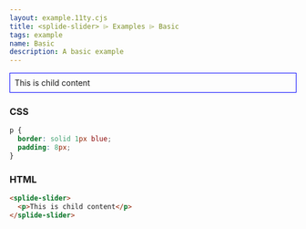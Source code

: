 ```yaml
---
layout: example.11ty.cjs
title: <splide-slider> ⌲ Examples ⌲ Basic
tags: example
name: Basic
description: A basic example
---
```


<style>
  splide-slider p {
    border: solid 1px blue;
    padding: 8px;
  }
</style>
<splide-slider>
  <p>This is child content</p>
</splide-slider>

<h3>CSS</h3>

```css
p {
  border: solid 1px blue;
  padding: 8px;
}
```

<h3>HTML</h3>

```html
<splide-slider>
  <p>This is child content</p>
</splide-slider>
```
